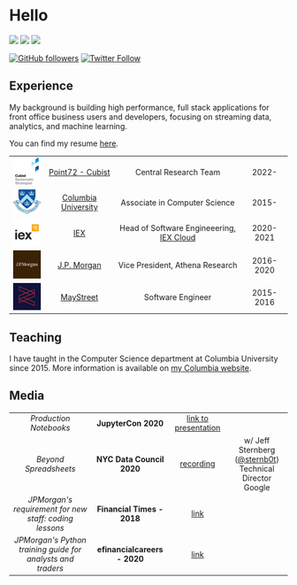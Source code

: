 # Hello

[![](https://img.shields.io/badge/Website-red)](https://tim.paine.nyc/)
[![](https://img.shields.io/badge/Teaching-green)](https://www.cs.columbia.edu/~paine/)
[![](https://img.shields.io/badge/LinkedIn-blue)](https://www.linkedin.com/in/timkpaine/)

[![GitHub followers](https://img.shields.io/github/followers/timkpaine?label=Follow&style=social)](https://github.com/timkpaine)
[![Twitter Follow](https://img.shields.io/twitter/follow/timkpaine?label=Follow&style=social)](https://twitter.com/timkpaine)


## Experience
My background is building high performance, full stack applications for front office business users and developers, focusing on streaming data, analytics, and machine learning. 

You can find my resume [here](https://tim.paine.nyc/rsc/TPCV.pdf).

| | | | |
|:--:|:--:|:--:|:--:|
| <img width="75" src="./static/img/cubist.png" alt="Cubist"></img> | [Point72 - Cubist](https://www.point72.com/cubist/) | Central Research Team | 2022- |
| <img width="75" src="./static/img/columbia.png" alt="Columbia"></img> | [Columbia University](https://www.columbia.edu/) | Associate in Computer Science | 2015- |
| <img width="75" src="./static/img/iex.png" alt="IEX"></img> | [IEX](https://iextrading.com) | Head of Software Engineeering, [IEX Cloud](https://iexcloud.io) | 2020-2021 |
| <img width="75" src="./static/img/jpmorgan.png" alt="J.P. Morgan"></img> | [J.P. Morgan](https://www.jpmorgan.com/global) | Vice President, Athena Research | 2016-2020 |
| <img width="75" src="./static/img/maystreet.png" alt="MayStreet"></img> | [MayStreet](https://maystreet.com) |  Software Engineer | 2015-2016 |

## Teaching
I have taught in the Computer Science department at Columbia University since 2015. More information is available on [my Columbia website](https://www.cs.columbia.edu/~paine/).

## Media

| | | | |
|:--:|:--:|:--:|:--:|
| *Production Notebooks* | **JupyterCon 2020**  | [link to presentation](https://tim.paine.nyc/talks/jupytercon.html#/) | |
| *Beyond Spreadsheets* | **NYC Data Council 2020** | [recording](https://youtu.be/PYTVU4A_3Kc) | w/ Jeff Sternberg ([@sternb0t](https://github.com/sternb0t)) <br> Technical Director Google  |
| *JPMorgan's requirement for new staff: coding lessons* | **Financial Times - 2018** | [link](https://www.ft.com/content/4c17d6ce-c8b2-11e8-ba8f-ee390057b8c9) | |
| *JPMorgan's Python training guide for analysts and traders* | **efinancialcareers - 2020** | [link](https://news.efinancialcareers.com/us-en/3004043/jpmorgan-python-training-analysts-and-traders) | | 

